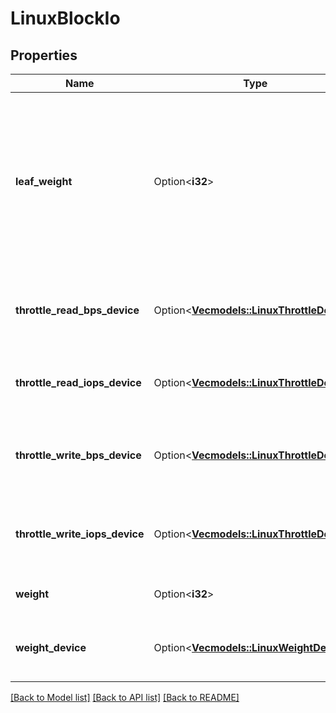 # LinuxBlockIo

## Properties

Name | Type | Description | Notes
------------ | ------------- | ------------- | -------------
**leaf_weight** | Option<**i32**> | Specifies tasks' weight in the given cgroup while competing with the cgroup's child cgroups, CFQ scheduler only | [optional]
**throttle_read_bps_device** | Option<[**Vec<models::LinuxThrottleDevice>**](LinuxThrottleDevice.md)> | IO read rate limit per cgroup per device, bytes per second | [optional]
**throttle_read_iops_device** | Option<[**Vec<models::LinuxThrottleDevice>**](LinuxThrottleDevice.md)> | IO read rate limit per cgroup per device, IO per second | [optional]
**throttle_write_bps_device** | Option<[**Vec<models::LinuxThrottleDevice>**](LinuxThrottleDevice.md)> | IO write rate limit per cgroup per device, bytes per second | [optional]
**throttle_write_iops_device** | Option<[**Vec<models::LinuxThrottleDevice>**](LinuxThrottleDevice.md)> | IO write rate limit per cgroup per device, IO per second | [optional]
**weight** | Option<**i32**> | Specifies per cgroup weight | [optional]
**weight_device** | Option<[**Vec<models::LinuxWeightDevice>**](LinuxWeightDevice.md)> | Weight per cgroup per device, can override BlkioWeight | [optional]

[[Back to Model list]](../README.md#documentation-for-models) [[Back to API list]](../README.md#documentation-for-api-endpoints) [[Back to README]](../README.md)


